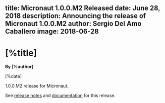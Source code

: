 title: Micronaut 1.0.0.M2 Released
date: June 28, 2018 
description: Announcing the release of Micronaut 1.0.0.M2
author: Sergio Del Amo Caballero
image: 2018-06-28
---

# [%title]

**By [%author]**

[%date] 

1.0.0.M2 release for Micronaut.

See [release notes](https://github.com/micronaut-projects/micronaut-core/releases/tag/v1.0.0.M2) and [documentation](http://docs.micronaut.io/1.0.0.M2/guide/index.html) for this release.
